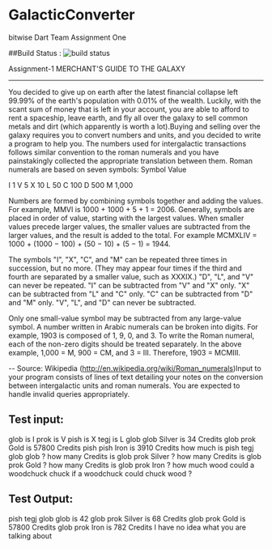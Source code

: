 # GalacticConverter
bitwise Dart Team Assignment One

##Build Status : ![build status](https://travis-ci.org/mwbasu/GalacticConverter.svg?branch=master)


Assignment-1 MERCHANT'S GUIDE TO THE GALAXY 
________________________________________
You decided to give up on earth after the latest financial collapse left 99.99% of the earth's population with 0.01% of the wealth. Luckily, with the scant sum of money that is left in your account, you are able to afford to rent a spaceship, leave earth, and fly all over the galaxy to sell common metals and dirt (which apparently is worth a lot).Buying and selling over the galaxy requires you to convert numbers and units, and you decided to write a program to help you. The numbers used for intergalactic transactions follows similar convention to the roman numerals and you have painstakingly collected the appropriate translation between them. Roman numerals are based on seven symbols: 
Symbol Value 


I               1 
V             5 
X             10 
L              50 
C             100 
D             500 
M            1,000 



Numbers are formed by combining symbols together and adding the values. For example, MMVI is 1000 + 1000 + 5 + 1 = 2006. Generally, symbols are placed in order of value, starting with the largest values. When smaller values precede larger values, the smaller values are subtracted from the larger values, and the result is added to the total. For example MCMXLIV = 1000 + (1000 − 100) + (50 − 10) + (5 − 1) = 1944. 


The symbols "I", "X", "C", and "M" can be repeated three times in succession, but no more. (They may appear four times if the third and fourth are separated by a smaller value, such as XXXIX.) "D", "L", and "V" can never be repeated. 
"I" can be subtracted from "V" and "X" only. "X" can be subtracted from "L" and "C" only. "C" can be subtracted from "D" and "M" only. "V", "L", and "D" can never be subtracted. 


Only one small-value symbol may be subtracted from any large-value symbol. 
A number written in Arabic numerals can be broken into digits. For example, 1903 is composed of 1, 9, 0, and 3. To write the Roman numeral, each of the non-zero digits should be treated separately. In the above example, 1,000 = M, 900 = CM, and 3 = III. Therefore, 1903 = MCMIII. 


-- Source: Wikipedia (http://en.wikipedia.org/wiki/Roman_numerals)Input to your program consists of lines of text detailing your notes on the conversion between intergalactic units and roman numerals. You are expected to handle invalid queries appropriately. 


Test input: 
------------- 
glob is I 
prok is V 
pish is X 
tegj is L 
glob glob Silver is 34 Credits 
glob prok Gold is 57800 Credits 
pish pish Iron is 3910 Credits 
how much is pish tegj glob glob ? 
how many Credits is glob prok Silver ? 
how many Credits is glob prok Gold ? 
how many Credits is glob prok Iron ? 
how much wood could a woodchuck chuck if a woodchuck could chuck wood ? 


Test Output: 
--------------- 
pish tegj glob glob is 42 
glob prok Silver is 68 Credits 
glob prok Gold is 57800 Credits 
glob prok Iron is 782 Credits 
I have no idea what you are talking about
